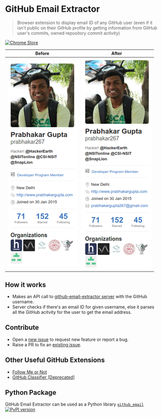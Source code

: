 # GitHub Email Extractor

> Browser extension to display email ID of any GitHub user (even if it isn't public on their GitHub profile by getting information from GitHub user's commits, owned repository commit activity)

[![Chrome Store](https://raw.githubusercontent.com/prabhakar267/github-classifier/master/assets/images/chrome-store.png)](https://chrome.google.com/webstore/detail/github-show-email/pndebicblkfcinlcedagfhjfkkkecibn)

| Before | After |
| --- | ---|
| ![GitHub Email Extractor](/.github/screenshots/Screenshot%20from%202016-08-16%2000-09-33.png?raw=true) | ![GitHub Email Extractor](/.github/screenshots/Screenshot%20from%202016-08-16%2000-05-54.png?raw=true) |


## How it works

+ Makes an API call to [github-email-extractor server](https://github.com/prabhakar267/github-email-extractor-server) with the GitHub username.
+ Server checks if there's an email ID for given username, else it parses all the GitHub acitvity for the user to get the email address.


## Contribute
+ Open a [new issue](https://github.com/prabhakar267/github-email-extractor/issues/new) to request new feature or report a bug.
+ Raise a PR to fix an [existing issue](https://github.com/prabhakar267/github-email-extractor/issues?q=is%3Aopen+is%3Aissue).


## Other Useful GitHub Extensions
+ [Follow Me or Not](https://github.com/mkstn/follow-me-or-not)
+ [GitHub Classifier [Deprecated]](https://github.com/prabhakar267/github-classifier)

## Python Package
GitHub Email Extractor can be used as a Python library [```github_email```](https://github.com/prabhakar267/github_email)
[![PyPI version](https://badge.fury.io/py/github_email.svg)](https://badge.fury.io/py/github_email)




